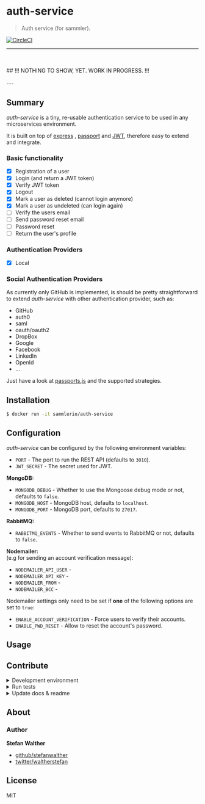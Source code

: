 # auth-service

> Auth service (for sammler).

[![CircleCI](https://img.shields.io/circleci/project/github/sammler/auth-service.svg)](https://circleci.com/gh/sammler/auth-service)

---
<br/>
<br/>
## !!! NOTHING TO SHOW, YET. WORK IN PROGRESS. !!!
<br/>
<br/>
---

## Summary
_auth-service_ is a tiny, re-usable authentication service to be used in any microservices environment.

It is built on top of [express](https://expressjs.com/) , [passport](http://passportjs.org/) and [JWT](https://jwt.io/), therefore easy to extend and integrate.

### Basic functionality

- [x] Registration of a user
- [x] Login (and return a JWT token)
- [x] Verify JWT token
- [x] Logout
- [x] Mark a user as deleted (cannot login anymore)
- [x] Mark a user as undeleted (can login again)
- [ ] Verify the users email
- [ ] Send password reset email
- [ ] Password reset
- [ ] Return the user's profile

### Authentication Providers

- [x] Local

### Social Authentication Providers

As currently only GitHub is implemented, is should be pretty straightforward to extend _auth-service_ with other authentication provider, such as:

- GitHub 
- auth0
- saml
- oauth/oauth2
- DropBox
- Google
- Facebook
- LinkedIn
- OpenId
- ...

Just have a look at [passports.js](http://passportjs.org/) and the supported strategies.

## Installation
```bash
$ docker run -it sammlerio/auth-service
```

## Configuration
_auth-service_ can be configured by the following environment variables:

- `PORT` - The port to run the REST API (defaults to `3010`).
- `JWT_SECRET` - The secret used for JWT.

**MongoDB:**

- `MONGODB_DEBUG` - Whether to use the Mongoose debug mode or not, defaults to `false`.
- `MONGODB_HOST` - MongoDB host, defaults to `localhost`.
- `MONGODB_PORT` - MongoDB port, defaults to `27017`. 

**RabbitMQ:**
- `RABBITMQ_EVENTS` - Whether to send events to RabbitMQ or not, defaults to `false`.

**Nodemailer:**   
(e.g for sending an account verification message):

- `NODEMAILER_API_USER` - 
- `NODEMAILER_API_KEY` - 
- `NODEMAILER_FROM` - 
- `NODEMAILER_BCC` - 

Nodemailer settings only need to be set if **one** of the following options are set to `true`:

- `ENABLE_ACCOUNT_VERIFICATION` - Force users to verify their accounts.
- `ENABLE_PWD_RESET` - Allow to reset the account's password.

## Usage

## Contribute

<details>
<summary>Development environment</summary>

### Start the development environment

To start the development environment, go for

```sh
$ make up
```

This will essentially:

- Start MongoDB
- Start RabbitMQ (management UI available at: http://localhost:15672/)
- Start a server running the auth-service (http://localhost:3010)
- Watch changes and re-start the server

### Only required services

If you only want to run required services (e.g. MongoDB, RabbitMQ, etc.) and run the node.js process on your machine, then go for

```sh
$ make up-deps
```

Then start the server using

```sh
$ npm run start:watch
```

The API is available at http://localhost:3010
</details>

<details>
<summary>Run tests</summary>

### Run tests

Running and reviewing unit tests is a great way to get familiarized with a library and its API. You can install dependencies and run tests with the following command:

**Start MongoDB**:  
The following command will spin up a MongoDB instance to be used in the **integration tests** at port 27018 (to prevent conflicts with the default port).

```sh
$ npm run dc-dev-up
```

---

Then run one of the following options:

**Run integration tests**:

Spins up all required dependent services to run the integration tests and runs the integration tests:

```sh
$ make build-run-integration-tests
```

**Run unit tests**:
```sh
$ make build-run-unit-tests
```

---

</details>

<details>
<summary>Update docs & readme</summary>

### Building docs

_(This project's readme.md is generated by [verb](https://github.com/verbose/verb-generate-readme), please don't edit the readme directly. Any changes to the readme must be made in the [.verb.md](.verb.md) readme template.)_

To generate the readme, run the following command:

```sh
make gen-readme
```
</details>

## About

### Author
**Stefan Walther**

* [github/stefanwalther](https://github.com/stefanwalther)
* [twitter/waltherstefan](http://twitter.com/waltherstefan)

## License
MIT

